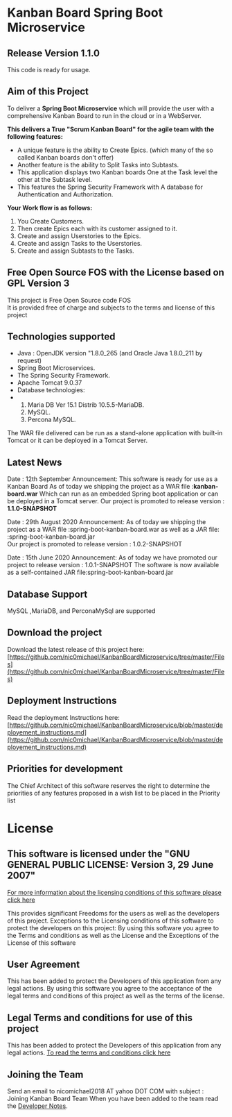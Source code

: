 # Kanban Board Spring Boot Microservice

## Release Version 1.1.0
This code is ready for usage.

## Aim of this Project
To deliver a **Spring Boot Microservice** which will provide the user with a comprehensive Kanban Board to run in the cloud or in a WebServer.


**This delivers a True "Scrum Kanban Board" for the agile team with the following features:**

  * A unique feature is the ability to Create Epics. (which many of the so called Kanban boards don't offer)
  * Another feature is the ability to Split Tasks into Subtasts. 
  * This application displays two Kanban boards One at the Task level the other at the Subtask level.
  * This features the Spring Security Framework with A database for Authentication and Authorization.
  

**Your Work flow is as follows:**  

 1. You Create Customers.
 2. Then create Epics each with its customer assigned to it.
 3. Create and assign Userstories to the Epics.
 4. Create and assign Tasks to the Userstories.
 5. Create and assign Subtasts to the Tasks.


## Free Open Source FOS with the License based on GPL Version 3
This project is Free Open Source code FOS  
It is provided free of charge and subjects to the terms and license of this project


## Technologies supported

  * Java : OpenJDK version "1.8.0_265 (and Oracle Java 1.8.0_211 by request)
  * Spring Boot Microservices. 
  * The Spring Security Framework.
  * Apache Tomcat 9.0.37
  * Database technologies:
  * 1. Maria DB Ver 15.1 Distrib 10.5.5-MariaDB.
    2. MySQL.
    3. Percona MySQL.

The WAR file delivered can be run as a stand-alone application with built-in Tomcat or it can be deployed in a Tomcat Server.




## Latest News
Date : 12th September
Announcement: This software is ready for use as a Kanban Board 
As of today we shipping the project as a WAR file :**kanban-board.war** 
Which can run as an embedded Spring boot application or can be deployed in a Tomcat server. 
Our project is promoted to release version : **1.1.0-SNAPSHOT**

Date : 29th August 2020
Announcement: As of today we shipping the project as a WAR file :spring-boot-kanban-board.war as well as a JAR file: :spring-boot-kanban-board.jar  
Our project is promoted to release version : 1.0.2-SNAPSHOT

Date : 15th June 2020
Announcement: As of today we have promoted our project to release version : 1.0.1-SNAPSHOT
The software is now available as a self-contained JAR file:spring-boot-kanban-board.jar



## Database Support
MySQL ,MariaDB, and PerconaMySql are supported


## Download the project
Download the latest release of this project here: [https://github.com/nic0michael/KanbanBoardMicroservice/tree/master/Files](https://github.com/nic0michael/KanbanBoardMicroservice/tree/master/Files)

## Deployment Instructions
Read the deployment Instructions here: [https://github.com/nic0michael/KanbanBoardMicroservice/blob/master/deployement_instructions.md](https://github.com/nic0michael/KanbanBoardMicroservice/blob/master/deployement_instructions.md)


## Priorities for development
The Chief Architect of this software reserves the right to determine the priorities of any features proposed in a wish list to be placed in the Priority list


# License
## This software is licensed under the "GNU GENERAL PUBLIC LICENSE: Version 3, 29 June 2007"
[For more information about the licensing conditions of this software please click here](https://github.com/nic0michael/Nicos-Kanban-Board-Microservice/blob/master/license.md)

This provides significant Freedoms for the users as well as the developers of this project. 
Exceptions to the Licensing conditions of this software to protect the developers on this project:
By using this software you agree to the Terms and conditions as well as the License and the Exceptions of the License of this software


## User Agreement 
This has been added to protect the Developers of this application from any legal actions.
By using this software you agree to the acceptance of the legal terms and conditions of this project as well as the terms of the license.


## Legal Terms and conditions for use of this project
This has been added to protect the Developers of this application from any legal actions.
[To read the terms and conditions click here](https://github.com/nic0michael/Nicos-Kanban-Board-Microservice/blob/master/terms_and_conditions.md)

## Joining the Team
Send an email to nicomichael2018 AT yahoo DOT COM with subject : Joining Kanban Board Team
When you have been added to the team read the [Developer Notes](https://github.com/nic0michael/Nicos-Kanban-Board-Microservice/blob/develop/developer_notes.md).

